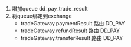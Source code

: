 1. 增加queue dd_pay_trade_result
2. 将queue绑定到exchange
    - tradeGateway.paymentResult 路由 DD_PAY
    - tradeGateway.refundResult 路由 DD_PAY
    - tradeGateway.transferResult 路由 DD_PAY